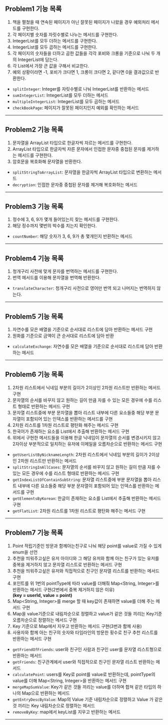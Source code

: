 ## Problem1 기능 목록
1. 책을 펼쳤을 때 연속된 페이지가 아닌 잘못된 페이지가 나왔을 경우 예외처리 메서드를 구현한다.
2. 각 페이지별 숫자를 자릿수별로 나누는 메서드를 구현한다.
3. IntegerList를 모두 더하는 메서드를 구현한다.
4. IntegerList를 모두 곱하는 메서드를 구현한다.
5. 각 페이지의 숫자들을 더하고 곱한 값들을 각각 포비와 크롱을 기준으로 나눠 두 개의 IntegerList에 담는다.
6. 각 List에서 가장 큰 값을 구해서 비교한다.
7. 예외 상황이라면 -1, 포비가 크다면 1, 크롱이 크다면 2, 같다면 0을 결과값으로 반환한다.

- <code>splitInteger</code>: Integer를 자릿수별로 나눠 IntegerList를 반환하는 메서드
- <code>sumIntegerList</code>: IntegerList를 모두 더하는 메서드
- <code>multipleIntegerList</code>: IntegerList를 모두 곱하는 메서드
- <code>checkBookPage</code>: 페이지가 잘못된 페이지인지 예외를 확인하는 메서드

---

## Problem2 기능 목록
1. 문자열을 ArrayList 타입으로 한글자씩 자르는 메서드를 구현한다.
2. ArrayList 타입으로 한글자씩 자른 문자에서 인접한 문자중 중첩된 문자를 제거하는 메서드를 구현한다.
3. 암호문을 복호화해 문자열을 반환한다.

- <code>splitStringToArrayList</code>: 문자열을 한글자씩 ArrayList 타입으로 변환하는 메서드
- <code>decryption</code>: 인접한 문자중 중첩된 문자를 제거해 복호화하는 메서드
---

## Problem3 기능 목록
1. 정수에 3, 6, 9가 몇개 들어있는지 찾는 메서드를 구현한다.
2. 해당 정수까지 몇번의 박수를 치는지 확인한다.

- <code>countNumber</code>: 해당 숫자가 3, 6, 9가 총 몇개인지 반환하는 메서드

---

## Problem4 기능 목록
1. 청개구리 사전에 맞게 문자를 번역하는 메서드를 구현한다.
2. 번역 메서드를 이용해 문자열을 번역해 반환한다.

- <code>translateCharacter</code>: 청개구리 사전으로 영어만 번역 되고 나머지는 번역하지 않는다.

---

## Problem5 기능 목록
1. 자연수를 모은 배열을 기준으로 순서대로 리스트에 담아 반환하는 메서드 구현
2. 원화를 기준으로 금액이 큰 순서대로 리스트에 담아 반환

- <code>calculateExchange</code>: 자연수를 모은 배열을 기준으로 순서대로 리스트에 담아 반환하는 메서드
---

## Problem6 기능 목록
1. 2차원 리스트에서 닉네임 부분의 길이가 2이상인 2차원 리스트만 반환하는 메서드 구현
2. 문자열의 순서를 바꾸지 않고 원하는 길이 만큼 자를 수 있는 모든 경우에 수를 리스트 형태로 반환하는 메서드 구현
3. 문자열 리스트중에 부분 문자열을 뽑아 리스트 내부에 다른 요소들중 해당 부분 문자열이 포함되어 있는 인덱스를 반환하는 메서드를 구현 
4. 2차원 리스트를 1차원 리스트로 평탄화 해주는 메서드 구현
5. 한국어가 존재하는 요소를 List에서 추출해 반환하는 메서드 구현
6. 위에서 구현한 메서드들을 이용해 한글 닉네임이 문자열의 순서를 변경시키지 않고 2자이상 부분적으로 일치하는 유저에 이메일을 오름차순으로 반환하는 메서드 구현

- <code>getUserListByNicknameLength</code>: 2차원 리스트에서 닉네임 부분의 길이가 2이상인 2차원 리스트만 반환하는 메서드
- <code>splitStringInAllCases</code>: 문자열의 순서를 바꾸지 않고 원하는 길이 만큼 자를 수 있는 모든 경우에 수를 리스트 형태로 반환하는 메서드 구현
- <code>getIndexListOfContainSubString</code>: 문자열 리스트중에 부분 문자열을 뽑아 리스트 내부에 다른 요소들중 해당 부분 문자열이 포함되어 있는 인덱스를 반환하는 메서드를 구현
- <code>getElementsByKorean</code>: 한글이 존재하는 요소를 List에서 추출해 반환하는 메서드 구현
- <code>getFlatList</code>: 2차원 리스트를 1차원 리스트로 평탄화 해주는 메서드 구현

---

## Problem7 기능 목록
1. Point 적립기준인 방문과 함께아는친구로 나눠 해당 point를 value로 가질 수 있게 enum을 선언
2. 추천을 띄워주고싶은 유저 아이디와 그 해당 유저와 함께 아는 친구가 있는 유저를 중복을 제거하지 않고 문자열 리스트로 반환하는 메서드 구현
3. 추천을 띄워주고싶은 유저와 직접적으로 친구인 문자열 리스트를 반환하는 메서드 구현
4. 포인트를 위 1번의 pointType에 따라 value를 더해줘 Map<String, Integer>를 반환하는 메서드 구현(2번에서 중복 제거하지 않은 이유)</br>
   **(key = userId, value = point)**
5. Map<String, Integer>를 merge 할 때 key값이 존재하면 value를 더해 주는 메서드 구현
6. Map을 value기준으로 내림차순으로 정렬하고 value가 같은 것들 끼리는 Key기준 오름차순으로 정렬하는 메서드 구현
7. Key 기준으로 Map에서 지우고 반환하는 메서드 구현(3번과 함께 사용)
8. 사용자와 함께 아는 친구의 숫자와 타임라인의 방문한 횟수로 친구 추천 리스트를 반환하는 메서드 구현

- <code>getFriendOfFriends</code>: user와 친구인 사람과 친구인 user를 문자열 리스트형으로 반환하는 메서드
- <code>getFriends</code>: 친구관계에서 user와 직접적으로 친구인 문자열 리스트 반환하는 메서드
- <code>calculatePoint</code>: users를 Key로 point를 value로 반환하는데, pointType의 value를 더해 Map<String, Integer>을 반환하는 메서드 구현
- <code>mergeMapSumValue</code>: Key가 같은 것들 끼리는 value를 더하며 합쳐 같은 타입의 하나의 Map으로 반환하는 메서드
- <code>getEntryDescByValue</code>: Map의 Value 기준 내림차순으로 정렬하고 Value 가 같은것 끼리는 Key 내림차순으로 정렬하는 메서드
- <code>removeByKey</code>: map에서 keyList를 지우고 반환하는 메서드

---

